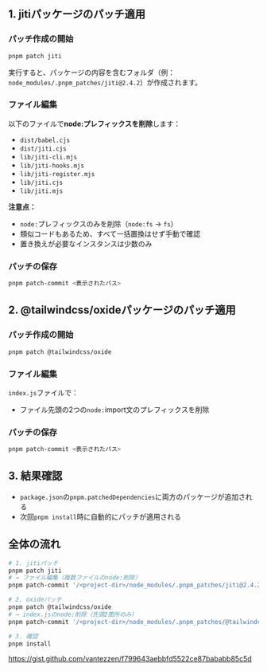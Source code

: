 ## 1. jitiパッケージのパッチ適用

### パッチ作成の開始

```bash
pnpm patch jiti
```

実行すると、パッケージの内容を含むフォルダ（例：`node_modules/.pnpm_patches/jiti@2.4.2`）が作成されます。

### ファイル編集

以下のファイルで**node:プレフィックスを削除**します：

- `dist/babel.cjs`
- `dist/jiti.cjs`
- `lib/jiti-cli.mjs`
- `lib/jiti-hooks.mjs`
- `lib/jiti-register.mjs`
- `lib/jiti.cjs`
- `lib/jiti.mjs`

**注意点：**

- `node:`プレフィックスのみを削除（`node:fs` → `fs`）
- 類似コードもあるため、すべて一括置換はせず手動で確認
- 置き換えが必要なインスタンスは少数のみ

### パッチの保存

```bash
pnpm patch-commit <表示されたパス>
```

## 2. @tailwindcss/oxideパッケージのパッチ適用

### パッチ作成の開始

```bash
pnpm patch @tailwindcss/oxide
```

### ファイル編集

`index.js`ファイルで：

- ファイル先頭の2つの`node:`import文のプレフィックスを削除

### パッチの保存

```bash
pnpm patch-commit <表示されたパス>
```

## 3. 結果確認

- `package.json`の`pnpm.patchedDependencies`に両方のパッケージが追加される
- 次回`pnpm install`時に自動的にパッチが適用される

## 全体の流れ

```bash
# 1. jitiパッチ
pnpm patch jiti
# → ファイル編集（複数ファイルのnode:削除）
pnpm patch-commit '/<project-dir>/node_modules/.pnpm_patches/jiti@2.4.2'

# 2. oxideパッチ
pnpm patch @tailwindcss/oxide
# → index.jsのnode:削除（先頭2箇所のみ）
pnpm patch-commit '/<project-dir>/node_modules/.pnpm_patches/@tailwindcss/oxide@4.1.11'

# 3. 確認
pnpm install
```

https://gist.github.com/vantezzen/f799643aebbfd5522ce87bababb85c5d
